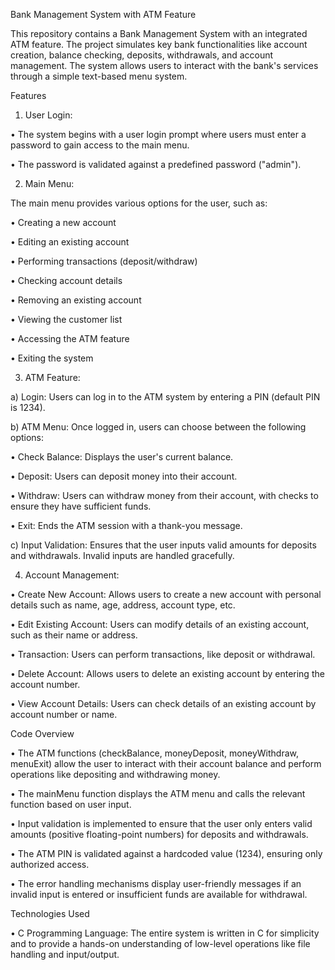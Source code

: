 Bank Management System with ATM Feature

This repository contains a Bank Management System with an integrated ATM feature. The project simulates key bank functionalities like account creation, balance checking, deposits, withdrawals, and account management. The system allows users to interact with the bank's services through a simple text-based menu system.

Features

1.	User Login:
   
•	The system begins with a user login prompt where users must enter a password to gain access to the main menu.

•	The password is validated against a predefined password ("admin").


2.	Main Menu:
   
The main menu provides various options for the user, such as:

•	Creating a new account

•	Editing an existing account

•	Performing transactions (deposit/withdraw)

•	Checking account details

•	Removing an existing account

•	Viewing the customer list

•	Accessing the ATM feature

•	Exiting the system


3.	ATM Feature:

a)	Login: Users can log in to the ATM system by entering a PIN (default PIN is 1234).

b)	ATM Menu: Once logged in, users can choose between the following options:

•	Check Balance: Displays the user's current balance.

•	Deposit: Users can deposit money into their account.

•	Withdraw: Users can withdraw money from their account, with checks to ensure they have sufficient funds.

•	Exit: Ends the ATM session with a thank-you message.

c)	Input Validation: Ensures that the user inputs valid amounts for deposits and withdrawals. Invalid inputs are handled gracefully.


4.	Account Management:
   
•	Create New Account: Allows users to create a new account with personal details such as name, age, address, account type, etc.

•	Edit Existing Account: Users can modify details of an existing account, such as their name or address.

•	Transaction: Users can perform transactions, like deposit or withdrawal.

•	Delete Account: Allows users to delete an existing account by entering the account number.

•	View Account Details: Users can check details of an existing account by account number or name.


Code Overview

•	The ATM functions (checkBalance, moneyDeposit, moneyWithdraw, menuExit) allow the user to interact with their account balance and perform operations like depositing and withdrawing money.

•	The mainMenu function displays the ATM menu and calls the relevant function based on user input.

•	Input validation is implemented to ensure that the user only enters valid amounts (positive floating-point numbers) for deposits and withdrawals.

•	The ATM PIN is validated against a hardcoded value (1234), ensuring only authorized access.

•	The error handling mechanisms display user-friendly messages if an invalid input is entered or insufficient funds are available for withdrawal.


Technologies Used

•	C Programming Language: The entire system is written in C for simplicity and to provide a hands-on understanding of low-level operations like file handling and input/output.





